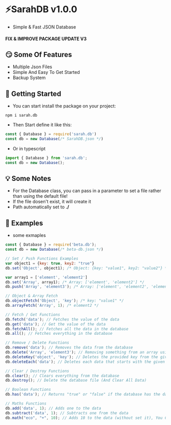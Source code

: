 # ⚡SarahDB v1.0.0
- Simple & Fast JSON Database
#### FIX & IMPROVE PACKAGE UPDATE V3
## 😏 Some Of Features
- Multiple Json Files
- Simple And Easy To Get Started
- Backup System
## 🔌 Getting Started
- You can start install the package on your project:
```
npm i sarah.db
```
- Then Start define it like this:
```javascript
const { Database } = require('sarah.db')
const db = new Database(/* SarahDB.json */)
```
- Or in typescript
```ts
import { Database } from 'sarah.db';
const db = new Database();
```

## 💡 Some Notes 
- For the Database class, you can pass in a parameter to set a file rather than using the default file! 
- If the file dosen't exist, it will create it
- Path automatically set to **./**

## 🔋 Examples
- some exmaples
```javascript
const { Database } = require('beta.db');
const db = new Database(/* beta-db.json */)

// Set / Push Functions Examples
var object1 = {key: true, key2: "true"}
db.set('Object', object1); /* Object: {key: "value1", key2: "value2"} */

var array1 = ['element', 'element2']
db.set('Array', array1); /* Array: ['element', 'element2'] */
db.push('Array', 'element3'); /* Array: ['element', 'element2', 'element3'] */

// Object & Array Fetch
db.objectFetch('Object', 'key'); /* key: "value1" */
db.arrayFetch('Array', 1); /* element2 */

// Fetch / Get Functions
db.fetch('data'); // Fetches the value of the data
db.get('data'); // Get the value of the data
db.fetchAll(); // Fetches all the data in the database
db.all(); // Fetches everything in the database

// Remove / Delete Functions
db.remove('data'); // Removes the data from the database
db.delete('Array', 'element3'); // Removing something from an array using value/index
db.deleteKey('object', 'key'); // Deletes the provided key from the given object
db.deleteEach('data'); // Deletes each data that starts with the given parameter

// Clear / Destroy Functions
db.clear(); // Clears everything from the database
db.destroy(); // Delete the database file (And Clear All Data)

// Boolean Functions
db.has('data'); // Returns "true" or "false" if the database has the data or not.

// Maths Functions
db.add('data', 1); // Adds one to the data
db.subtract('data', 1); // Subtracts one from the data
db.math("eco", "+", 10); // Adds 10 to the data (without set it), You Can Use [+,-,*,/]
```
